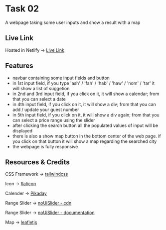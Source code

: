 # Task 02
A webpage taking some user inputs and show a result with a map

## Live Link
Hosted in Netlify -> [Live Link](https://tubular-melomakarona-fd7490.netlify.app/)

## Features
* navbar containing some input fields and button
* in 1st input field, if you type 'ash' / 'fah' / 'hab' / 'haw' / 'nom' / 'tar' it will show a list of suggetion
* in 2nd and 3rd input field, if you click on it, it will show a calendar; from that you can select a date
* in 4th input field, if you click on it, it will show a div; from that you can add / update your guest number
* in 5th input field, if you click on it, it will show a div again; from that you can select a price range using the slider
* after clicking the search button all the populated values of input will be displayed
* there is also a show map button in the bottom center of the web page. if you click on that button it will show a map regarding the searched city 
* the webpage is fully responsive

## Resources & Credits
CSS Framework -> [tailwindcss](https://tailwindcss.com/docs/guides/vite)

Icon -> [flaticon](https://www.flaticon.com)

Calender -> [Pikaday](https://github.com/Pikaday/Pikaday)

Range Slider -> [noUiSlider - cdn](https://cdnjs.com/libraries/noUiSlider)

Range Slider -> [noUiSlider - documentation](https://refreshless.com/nouislider)

Map -> [leafletjs](https://leafletjs.com/download.html)